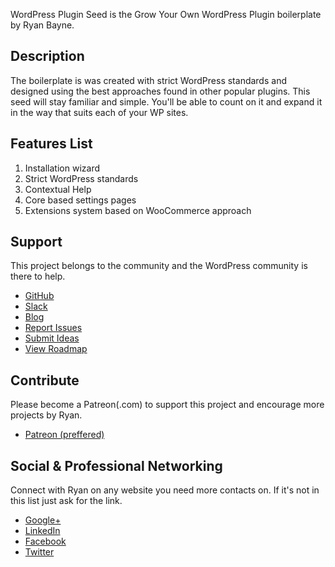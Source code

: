 WordPress Plugin Seed is the Grow Your Own WordPress Plugin boilerplate by Ryan Bayne.
                       
## Description 
                         
The boilerplate is was created with strict WordPress standards and designed using the best approaches found in other popular plugins. This seed will stay familiar and simple. You'll be able to count on it and expand it in the way that suits each of your WP sites.

 
## Features List 

1. Installation wizard
1. Strict WordPress standards
1. Contextual Help
1. Core based settings pages
1. Extensions system based on WooCommerce approach

## Support 

This project belongs to the community and the WordPress community is there to help. 

- [GitHub](https://github.com/ryanbayne/wpseed)
- [Slack](https://wpseed.slack.com/)
- [Blog](https://pluginseed.wordpress.com/)
- [Report Issues](https://github.com/RyanBayne/WPSeed/issues)
- [Submit Ideas](https://trello.com/b/PEkkYDAJ/wpseed)
- [View Roadmap](https://trello.com/b/PEkkYDAJ/wpseed)
                                                                                          
## Contribute 

Please become a Patreon(.com) to support this project and encourage more projects by Ryan.

* <a href="https://www.patreon.com/ryanbayne" title="">Patreon (preffered)</a>         

## Social & Professional Networking 

Connect with Ryan on any website you need more contacts on. If it's not in this list just ask for the link. 
                                     
- [Google+](https://plus.google.com/u/0/+RyanBayne1)
- [LinkedIn](https://www.linkedin.com/in/ryanrbayne/)
- [Facebook](https://facebook.com/ryanrbayne)
- [Twitter](https://twitter.com/ryanrbayne)
